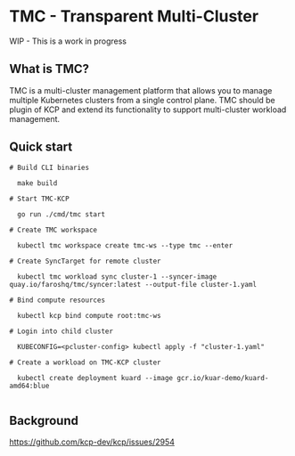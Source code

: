 # TMC - Transparent Multi-Cluster

WIP - This is a work in progress

## What is TMC?

TMC is a multi-cluster management platform that allows you to manage multiple Kubernetes clusters from a single control plane. TMC should be plugin of KCP
and extend its functionality to support multi-cluster workload management.

## Quick start

```
# Build CLI binaries

  make build

# Start TMC-KCP

  go run ./cmd/tmc start

# Create TMC workspace

  kubectl tmc workspace create tmc-ws --type tmc --enter

# Create SyncTarget for remote cluster

  kubectl tmc workload sync cluster-1 --syncer-image quay.io/faroshq/tmc/syncer:latest --output-file cluster-1.yaml

# Bind compute resources

  kubectl kcp bind compute root:tmc-ws

# Login into child cluster

  KUBECONFIG=<pcluster-config> kubectl apply -f "cluster-1.yaml"

# Create a workload on TMC-KCP cluster

  kubectl create deployment kuard --image gcr.io/kuar-demo/kuard-amd64:blue


```

## Background

https://github.com/kcp-dev/kcp/issues/2954
